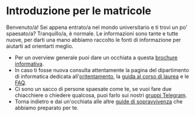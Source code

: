 # Introduzione per le matricole

Benvenuto/a! Sei appena entrato/a nel mondo universitario e ti trovi un po' spaesato/a? Tranquillo/a, è normale. Le informazioni sono tante e tutte nuove, per darti una mano abbiamo raccolto le fonti di informazione per aiutarti ad orientarti meglio.

- Per un overview generale puoi dare un occhiata a questa [brochure informativa](intro_matricole.pdf).
- In caso ti fosse nuova consulta attentamente la pagina del dipartimento di informatica dedicata all'[oritentamento](https://laurea.informatica.unito.it/do/home.pl/View?doc=Orientamento.html), la [guida al corso di laurea](https://laurea.informatica.unito.it/do/home.pl/View?doc=Guida_al_corso_di_laurea.html) e le [FAQ](https://laurea.informatica.unito.it/do/home.pl/View?doc=Faq.html).
- Ci sono un sacco di persone spaesate come te, se vuoi fare due chiacchiere o chiedere qualcosa, puoi farlo sui nostri [gruppi Telegram](https://tsi-unito.eu/links.html).
- Torna indietro e dai un'occhiata alle altre [guide di sopravvivenza](../README.md) che abbiamo preparato per te.

